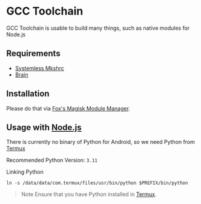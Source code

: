 [termux]: https://github.com/termux/termux-app
[mkshrc]: https://github.com/Magisk-Modules-Alt-Repo/mkshrc
[foxm]: https://github.com/Fox2Code/FoxMagiskModuleManager
[nodejs]: https://github.com/Magisk-Modules-Alt-Repo/node
[a_brain]: https://www.google.com/search?q=What+is+a+brain%3F

# GCC Toolchain

GCC Toolchain is usable to build many things, such as native modules for Node.js

## Requirements

- [Systemless Mkshrc][mkshrc]
- [Brain][a_brain]

## Installation

Please do that via [Fox's Magisk Module Manager][foxm].

## Usage with <a href="https://github.com/Magisk-Modules-Alt-Repo/node" noIcon>Node.js</a>

There is currently no binary of Python for Android, so we need Python from [Termux][termux]

Recommended Python Version: `3.11`

Linking Python

```shell
ln -s /data/data/com.termux/files/usr/bin/python $PREFIX/bin/python
```

> Note
> Ensure that you have Python installed in [Termux][termux]. 
